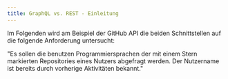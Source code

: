 ```yaml
---
title: GraphQL vs. REST - Einleitung
---
```


Im Folgenden wird am Beispiel der GitHub API die beiden Schnittstellen auf die
folgende Anforderung untersucht:

<div class="callout secondary">

\"Es sollen die benutzen Programmiersprachen der mit einem Stern markierten Repositories eines Nutzers abgefragt werden. Der Nutzername ist bereits durch vorherige Aktivitäten bekannt.\"

</div>
